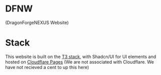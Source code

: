 # DFNW
(DragonForgeNEXUS Website)

# Stack
This website is built on the [T3 stack](https://create.t3.gg), with Shadcn/UI for UI elements and hosted on [Cloudflare Pages](https://pages.dev) (We are not associated with Cloudflare. We have not recieved a cent to up this here)